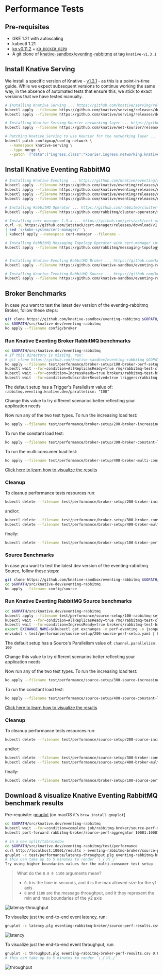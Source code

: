 # Performance Tests

## Pre-requisites

- GKE 1.21 with autoscaling
- kubectl 1.21
- [ko v0.11.2](https://github.com/google/ko/releases/tag/v0.11.2) + [`KO_DOCKER_REPO`](https://github.com/knative/eventing/blob/main/DEVELOPMENT.md#setup-your-environment)
- A git clone of [knative-sandbox/eventing-rabbitmq](https://github.com/knative-sandbox/eventing-rabbitmq) at tag `knative-v1.3.1`


## Install Knative Serving

We install a specific version of Knative - [v1.3.1](https://github.com/knative/eventing/releases/tag/knative-v1.0.0) - as this is a point-in-time guide.
While we expect subsequent versions to continue working the same way, in the absence of automated tests that ensure this, we stick to exact versions that we have tested manually.

```sh
# Installing Knative Serving ... https://github.com/knative/serving/releases
kubectl apply --filename https://github.com/knative/serving/releases/download/knative-v1.3.1/serving-crds.yaml
kubectl apply --filename https://github.com/knative/serving/releases/download/knative-v1.3.1/serving-core.yaml

# Installing Knative Serving Kourier networking layer ... https://github.com/knative/net-kourier/releases
kubectl apply --filename https://github.com/knative/net-kourier/releases/download/knative-v1.3.1/kourier.yaml

# Patching Knative Serving to use Kourier for the networking layer ...
kubectl patch configmap/config-network \
  --namespace knative-serving \
  --type merge \
  --patch '{"data":{"ingress.class":"kourier.ingress.networking.knative.dev"}}'
```


## Install Knative Eventing RabbitMQ

```sh
# Installing Knative Eventing ... https://github.com/knative/eventing/releases
kubectl apply --filename https://github.com/knative/eventing/releases/download/knative-v1.3.1/eventing-crds.yaml
kubectl apply --filename https://github.com/knative/eventing/releases/download/knative-v1.3.1/eventing-core.yaml
kubectl apply --filename https://github.com/knative/eventing/releases/download/knative-v1.3.1/in-memory-channel.yaml
kubectl apply --filename https://github.com/knative/eventing/releases/download/knative-v1.3.1/mt-channel-broker.yaml

# Installing RabbitMQ Operator ... https://github.com/rabbitmq/cluster-operator/releases
kubectl apply --filename https://github.com/rabbitmq/cluster-operator/releases/download/v1.12.1/cluster-operator.yml

# Installing cert-manager 1.5.x ... https://github.com/jetstack/cert-manager/releases
curl -sL https://github.com/jetstack/cert-manager/releases/download/v1.7.2/cert-manager.yaml \
| sed 's/kube-system/cert-manager/' \
| kubectl apply --namespace cert-manager --filename -

# Installing RabbitMQ Messaging Topology Operator with cert-manager integration ... https://github.com/rabbitmq/messaging-topology-operator/releases
kubectl apply --filename https://github.com/rabbitmq/messaging-topology-operator/releases/download/v1.5.0/messaging-topology-operator-with-certmanager.yaml


# Installing Knative Eventing RabbitMQ Broker ... https://github.com/knative-sandbox/eventing-rabbitmq/releases
kubectl apply --filename https://github.com/knative-sandbox/eventing-rabbitmq/releases/download/knative-v1.3.1/rabbitmq-broker.yaml

# Installing Knative Eventing RabbitMQ Source ... https://github.com/knative-sandbox/eventing-rabbitmq/releases
kubectl apply --filename https://github.com/knative-sandbox/eventing-rabbitmq/releases/download/knative-v1.3.1/rabbitmq-source.yaml
```

## Broker Benchmarks

In case you want to test the latest dev version of the eventing-rabbitmq Broker, follow these steps:

```sh
git clone https://github.com/knative-sandbox/eventing-rabbitmq $GOPATH/src/knative.dev/eventing-rabbitmq
cd $GOPATH/src/knative-dev/eventing-rabbitmq
ko apply --filename config/broker
```

### Run Knative Eventing Broker RabbitMQ benchmarks

```sh
cd $GOPATH/src/knative.dev/eventing-rabbitmq
# If this directory is missing, run:
# git clone https://github.com/knative-sandbox/eventing-rabbitmq $GOPATH/src/knative.dev/eventing-rabbitmq
ko apply --filename test/performance/broker-setup/100-broker-perf-setup.yaml
kubectl wait --for=condition=AllReplicasReady=true rmq/rabbitmq-test-cluster --timeout=10m --namespace perf-eventing
kubectl wait --for=condition=IngressReady=true brokers/rabbitmq-test-broker --timeout=10m --namespace perf-eventing
kubectl wait --for=condition=SubscriberResolved=true triggers/rabbitmq-broker-perf --timeout=10m --namespace perf-eventing
```
The default setup has a Trigger's Parallelism value of:
`rabbitmq.eventing.knative.dev/parallelism: "100"`

Change this value to try different scenarios better reflecting your application needs

Now run any of the two test types.
To run the increasing load test:
```sh
ko apply --filename test/performance/broker-setup/200-broker-increasing-load-setup.yaml
```
To run the constant load test:
```sh
ko apply --filename test/performance/broker-setup/300-broker-constant-load-setup.yaml
```
To run the multi consumer load test:
```sh
ko apply --filename test/performance/broker-setup/400-broker-multi-consumer-setup.yaml
```

[Click here to learn how to visualize the results](#download-&-visualize-knative-eventing-rabbitmq-benchmark-results)

### Cleanup

To cleanup performance tests resources run:
```sh
kubectl delete --filename test/performance/broker-setup/200-broker-increasing-load-setup.yaml
```
and/or:
```sh
kubectl delete --filename test/performance/broker-setup/300-broker-constant-load-setup.yaml
kubectl delete --filename test/performance/broker-setup/400-broker-multi-consumer-setup.yaml
```
finally:
```sh
kubectl delete --filename test/performance/broker-setup/100-broker-perf-setup.yaml
```

### Source Benchmarks

In case you want to test the latest dev version of the eventing-rabbitmq Source, follow these steps:

```sh
git clone https://github.com/knative-sandbox/eventing-rabbitmq $GOPATH/src/knative.dev/eventing-rabbitmq
cd $GOPATH/src/knative-dev/eventing-rabbitmq
ko apply --filename config/source
```

### Run Knative Eventing RabbitMQ Source benchmarks

```sh
cd $GOPATH/src/knative.dev/eventing-rabbitmq
kubectl apply --filename test/performance/source-setup/100-rabbitmq-setup.yaml
kubectl wait --for=condition=AllReplicasReady=true rmq/rabbitmq-test-cluster --timeout=10m --namespace perf-eventing
kubectl wait --for=condition=IngressReady=true brokers/rabbitmq-test-broker --timeout=10m --namespace perf-eventing
export EXCHANGE_NAME=$(kubectl get exchanges -n perf-eventing -o jsonpath={.items[0].metadata.name})
envsubst < test/performance/source-setup/200-source-perf-setup.yaml | kubectl apply --filename -
```
The default setup has a Source's Parallelism value of:
`channel.parallelism: 100`

Change this value to try different scenarios better reflecting your application needs

Now run any of the two test types.
To run the increasing load test:
```sh
ko apply --filename test/performance/source-setup/300-source-increasing-load-setup.yaml
```
To run the constant load test:
```sh
ko apply --filename test/performance/source-setup/400-source-constant-load-setup.yaml
```

[Click here to learn how to visualize the results](#download-&-visualize-knative-eventing-rabbitmq-benchmark-results)

### Cleanup

To cleanup performance tests resources run:
```sh
kubectl delete --filename test/performance/source-setup/200-source-increasing-load-setup.yaml
```
and/or:
```sh
kubectl delete --filename test/performance/source-setup/300-broker-constant-load-setup.yaml
kubectl delete --filename test/performance/source-setup/400-broker-multi-consumer-setup.yaml
```
finally:
```sh
kubectl delete --filename test/performance/broker-setup/100-source-perf-setup.yaml
```

## Download & visualize Knative Eventing RabbitMQ benchmark results

Pre-requisite: [gnuplot](http://www.gnuplot.info/) (on macOS it's `brew install gnuplot`)

```sh
cd $GOPATH/src/knative.dev/eventing-rabbitmq
kubectl wait --for=condition=complete job/rabbitmq-broker/source-perf-send-receive --timeout=10m --namespace perf-eventing
kubectl port-forward rabbitmq-broker/source-perf-aggregator 10001:10001 --namespace perf-eventing

# in a new split/tab/window
cd $GOPATH/src/knative.dev/eventing-rabbitmq/test/performance
curl http://localhost:10001/results > eventing-rabbitmq-broker/source-perf-results.csv
gnuplot -c test/performance/latency-throughput.plg eventing-rabbitmq-broker/source-perf-results.csv 0.8 0 1100
# this can take up to 5 minutes to render ¯\_(ツ)_/¯
Try using higher boundaries values for the multi-consumer test setup
```

> What do the `0.8 0 1100` arguments mean?
>
> * `0.8` is the time in seconds, and it is the max allowed size for the y1 axis
> * `0` and `1100` are the message throughput, and it they represent the min and max boundaries of the y2 axis

![latency-throughput](./results/release-v1.3/broker/increasing-load/prefetch-1-latency-throughput.png)

To visualize just the end-to-end event latency, run:

```sh
gnuplot -c latency.plg eventing-rabbitmq-broker/source-perf-results.csv 0.8 0 1500
```

![latency](./results/release-v1.3/broker/increasing-load/prefetch-100-latency.png)

To visualize just the end-to-end event throughput, run:

```sh
gnuplot -c throughput.plg eventing-rabbitmq-broker-perf-results.csv 0.8 0 1100
# this can take up to 5 minutes to render ¯\_(ツ)_/¯
```

![throughput](./results/release-v1.3/broker/increasing-load/prefetch-100-throughput.png)

